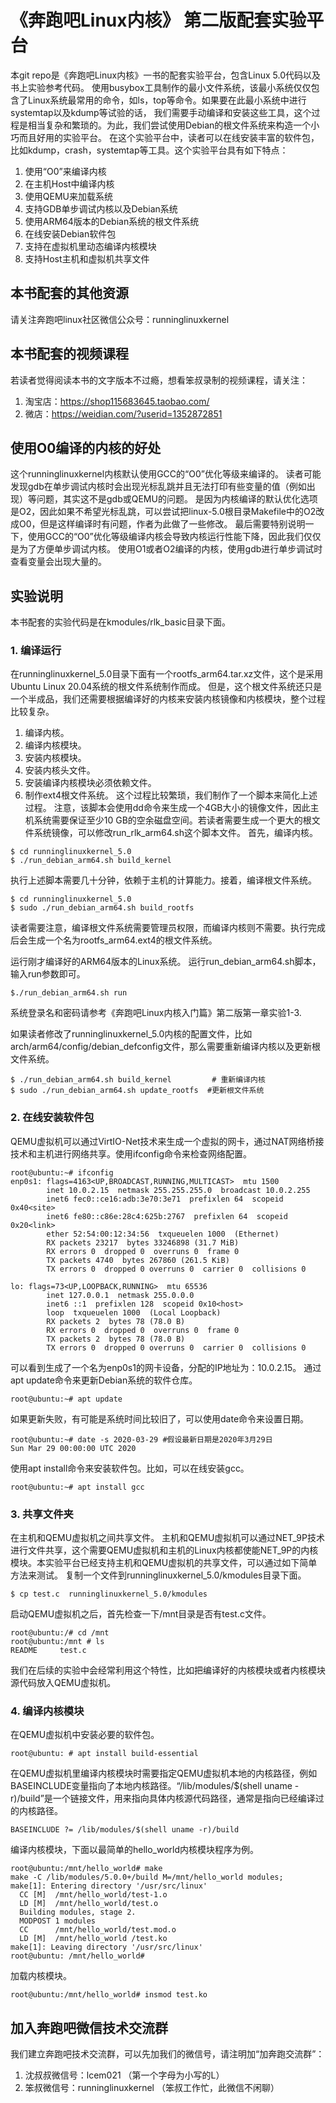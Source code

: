 # 《奔跑吧Linux内核》 第二版配套实验平台

本git repo是《奔跑吧Linux内核》一书的配套实验平台，包含Linux 5.0代码以及书上实验参考代码。
使用busybox工具制作的最小文件系统，该最小系统仅仅包含了Linux系统最常用的命令，如ls，top等命令。如果要在此最小系统中进行systemtap以及kdump等试验的话，
我们需要手动编译和安装这些工具，这个过程是相当复杂和繁琐的。为此，我们尝试使用Debian的根文件系统来构造一个小巧而且好用的实验平台。
在这个实验平台中，读者可以在线安装丰富的软件包，比如kdump，crash，systemtap等工具。这个实验平台具有如下特点：
1. 使用“O0”来编译内核
2. 在主机Host中编译内核
3. 使用QEMU来加载系统
4. 支持GDB单步调试内核以及Debian系统
5. 使用ARM64版本的Debian系统的根文件系统
6. 在线安装Debian软件包
7. 支持在虚拟机里动态编译内核模块
8. 支持Host主机和虚拟机共享文件

## 本书配套的其他资源
请关注奔跑吧linux社区微信公众号：runninglinuxkernel

## 本书配套的视频课程
若读者觉得阅读本书的文字版本不过瘾，想看笨叔录制的视频课程，请关注：
1. 淘宝店：https://shop115683645.taobao.com/
2. 微店：https://weidian.com/?userid=1352872851

## 使用O0编译的内核的好处
这个runninglinuxkernel内核默认使用GCC的“O0”优化等级来编译的。
读者可能发现gdb在单步调试内核时会出现光标乱跳并且无法打印有些变量的值（例如出现<optimized out>）等问题，其实这不是gdb或QEMU的问题。
是因为内核编译的默认优化选项是O2，因此如果不希望光标乱跳，可以尝试把linux-5.0根目录Makefile中的O2改成O0，但是这样编译时有问题，作者为此做了一些修改。
最后需要特别说明一下，使用GCC的“O0”优化等级编译内核会导致内核运行性能下降，因此我们仅仅是为了方便单步调试内核。
使用O1或者O2编译的内核，使用gdb进行单步调试时查看变量会出现大量的<optimized out>。

## 实验说明
本书配套的实验代码是在kmodules/rlk_basic目录下面。
### 1. 编译运行
在runninglinuxkernel_5.0目录下面有一个rootfs_arm64.tar.xz文件，这个是采用Ubuntu Linux 20.04系统的根文件系统制作而成。
但是，这个根文件系统还只是一个半成品，我们还需要根据编译好的内核来安装内核镜像和内核模块，整个过程比较复杂。
1. 编译内核。
2. 编译内核模块。
3. 安装内核模块。
4. 安装内核头文件。
5. 安装编译内核模块必须依赖文件。
6. 制作ext4根文件系统。
这个过程比较繁琐，我们制作了一个脚本来简化上述过程。
注意，该脚本会使用dd命令来生成一个4GB大小的镜像文件，因此主机系统需要保证至少10 GB的空余磁盘空间。若读者需要生成一个更大的根文件系统镜像，可以修改run_rlk_arm64.sh这个脚本文件。
首先，编译内核。
```
$ cd runninglinuxkernel_5.0
$ ./run_debian_arm64.sh build_kernel
```

执行上述脚本需要几十分钟，依赖于主机的计算能力。接着，编译根文件系统。
```
$ cd runninglinuxkernel_5.0
$ sudo ./run_debian_arm64.sh build_rootfs
```

读者需要注意，编译根文件系统需要管理员权限，而编译内核则不需要。执行完成后会生成一个名为rootfs_arm64.ext4的根文件系统。

运行刚才编译好的ARM64版本的Linux系统。
运行run_debian_arm64.sh脚本，输入run参数即可。
```
$./run_debian_arm64.sh run
```
系统登录名和密码请参考《奔跑吧Linux内核入门篇》第二版第一章实验1-3.

如果读者修改了runninglinuxkernel_5.0内核的配置文件，比如arch/arm64/config/debian_defconfig文件，那么需要重新编译内核以及更新根文件系统。
```
$ ./run_debian_arm64.sh build_kernel         # 重新编译内核
$ sudo ./run_debian_arm64.sh update_rootfs  #更新根文件系统
```

### 2. 在线安装软件包
QEMU虚拟机可以通过VirtIO-Net技术来生成一个虚拟的网卡，通过NAT网络桥接技术和主机进行网络共享。使用ifconfig命令来检查网络配置。
```
root@ubuntu:~# ifconfig
enp0s1: flags=4163<UP,BROADCAST,RUNNING,MULTICAST>  mtu 1500
        inet 10.0.2.15  netmask 255.255.255.0  broadcast 10.0.2.255
        inet6 fec0::ce16:adb:3e70:3e71  prefixlen 64  scopeid 0x40<site>
        inet6 fe80::c86e:28c4:625b:2767  prefixlen 64  scopeid 0x20<link>
        ether 52:54:00:12:34:56  txqueuelen 1000  (Ethernet)
        RX packets 23217  bytes 33246898 (31.7 MiB)
        RX errors 0  dropped 0  overruns 0  frame 0
        TX packets 4740  bytes 267860 (261.5 KiB)
        TX errors 0  dropped 0 overruns 0  carrier 0  collisions 0

lo: flags=73<UP,LOOPBACK,RUNNING>  mtu 65536
        inet 127.0.0.1  netmask 255.0.0.0
        inet6 ::1  prefixlen 128  scopeid 0x10<host>
        loop  txqueuelen 1000  (Local Loopback)
        RX packets 2  bytes 78 (78.0 B)
        RX errors 0  dropped 0  overruns 0  frame 0
        TX packets 2  bytes 78 (78.0 B)
        TX errors 0  dropped 0 overruns 0  carrier 0  collisions 0
```
可以看到生成了一个名为enp0s1的网卡设备，分配的IP地址为：10.0.2.15。
通过apt update命令来更新Debian系统的软件仓库。
```
root@ubuntu:~# apt update
```
如果更新失败，有可能是系统时间比较旧了，可以使用date命令来设置日期。
```
root@ubuntu:~# date -s 2020-03-29 #假设最新日期是2020年3月29日
Sun Mar 29 00:00:00 UTC 2020
```
使用apt install命令来安装软件包。比如，可以在线安装gcc。
```
root@ubuntu:~# apt install gcc
```
### 3. 共享文件夹
在主机和QEMU虚拟机之间共享文件。
主机和QEMU虚拟机可以通过NET_9P技术进行文件共享，这个需要QEMU虚拟机和主机的Linux内核都使能NET_9P的内核模块。本实验平台已经支持主机和QEMU虚拟机的共享文件，可以通过如下简单方法来测试。
复制一个文件到runninglinuxkernel_5.0/kmodules目录下面。
```
$ cp test.c  runninglinuxkernel_5.0/kmodules
```
启动QEMU虚拟机之后，首先检查一下/mnt目录是否有test.c文件。
```
root@ubuntu:/# cd /mnt
root@ubuntu:/mnt # ls
README     test.c
```
我们在后续的实验中会经常利用这个特性，比如把编译好的内核模块或者内核模块源代码放入QEMU虚拟机。
### 4. 编译内核模块
在QEMU虚拟机中安装必要的软件包。
```
root@ubuntu: # apt install build-essential
```

在QEMU虚拟机里编译内核模块时需要指定QEMU虚拟机本地的内核路径，例如BASEINCLUDE变量指向了本地内核路径。“/lib/modules/$(shell uname -r)/build”是一个链接文件，用来指向具体内核源代码路径，通常是指向已经编译过的内核路径。
```
BASEINCLUDE ?= /lib/modules/$(shell uname -r)/build
```

编译内核模块，下面以最简单的hello_world内核模块程序为例。
```
root@ubuntu:/mnt/hello_world# make
make -C /lib/modules/5.0.0+/build M=/mnt/hello_world modules;
make[1]: Entering directory '/usr/src/linux'
  CC [M]  /mnt/hello_world/test-1.o
  LD [M]  /mnt/hello_world/test.o
  Building modules, stage 2.
  MODPOST 1 modules
  CC      /mnt/hello_world/test.mod.o
  LD [M]  /mnt/hello_world /test.ko
make[1]: Leaving directory '/usr/src/linux'
root@ubuntu: /mnt/hello_world#
```

加载内核模块。
```
root@ubuntu:/mnt/hello_world# insmod test.ko
```
## 加入奔跑吧微信技术交流群

我们建立奔跑吧技术交流群，可以先加我们的微信号，请注明加“加奔跑交流群”：
1. 沈叔叔微信号：lcem021 （第一个字母为小写的L）
2. 笨叔微信号：runninglinuxkernel （笨叔工作忙，此微信不闲聊）
